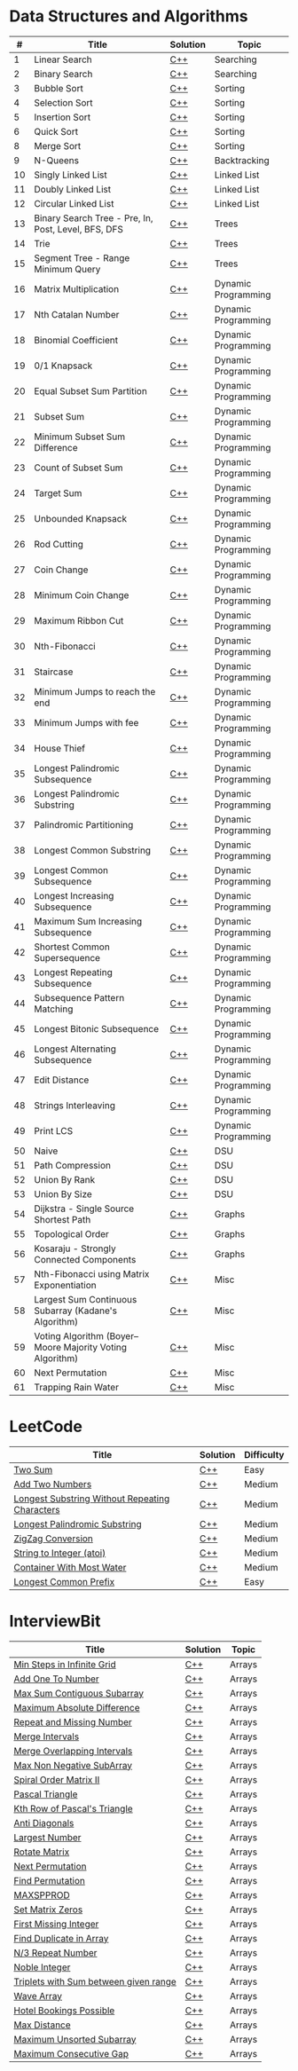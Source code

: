# Data Structures and Algorithms

| # | Title | Solution | Topic |
|---| ----- | -------- | ----- |
| 1 | Linear Search | [C++](./search/linear.cpp) | Searching |
| 2 | Binary Search | [C++](./search/binary.cpp) | Searching |
| 3 | Bubble Sort | [C++](./sort/bubble.cpp) | Sorting |
| 4 | Selection Sort | [C++](./sort/selection.cpp) | Sorting |
| 5 | Insertion Sort | [C++](./sort/insertion.cpp) | Sorting |
| 6 | Quick Sort | [C++](./sort/quick.cpp) | Sorting |
| 8 | Merge Sort | [C++](./sort/merge.cpp) | Sorting |
| 9 | N-Queens | [C++](./backtracking/n-queens.cpp) | Backtracking |
| 10 | Singly Linked List | [C++](./linkedlist/singly.cpp) | Linked List |
| 11 | Doubly Linked List | [C++](./linkedlist/doubly.cpp) | Linked List |
| 12 | Circular Linked List | [C++](./linkedlist/circular.cpp) | Linked List |
| 13 | Binary Search Tree - Pre, In, Post, Level, BFS, DFS | [C++](./trees/bst.cpp) | Trees |
| 14 | Trie | [C++](./trees/trie.cpp) | Trees |
| 15 | Segment Tree - Range Minimum Query | [C++](./trees/segment_tree_rmq.cpp) | Trees |
| 16 | Matrix Multiplication | [C++](./dp/matrix_multiplication.cpp) | Dynamic Programming |
| 17 | Nth Catalan Number | [C++](./dp/nth-catalan.cpp) | Dynamic Programming |
| 18 | Binomial Coefficient | [C++](./dp/binomial_coefficient.cpp) | Dynamic Programming |
| 19 | 0/1 Knapsack | [C++](./dp/01_knapsack.cpp) | Dynamic Programming |
| 20 | Equal Subset Sum Partition | [C++](./dp/equal_subset_sum_partition.cpp) | Dynamic Programming |
| 21 | Subset Sum | [C++](./dp/subset_sum.cpp) | Dynamic Programming |
| 22 | Minimum Subset Sum Difference | [C++](./dp/min_subset_sum_difference.cpp) | Dynamic Programming |
| 23 | Count of Subset Sum | [C++](./dp/count_subset_sum.cpp) | Dynamic Programming |
| 24 | Target Sum | [C++](./dp/target_sum.cpp) | Dynamic Programming |
| 25 | Unbounded Knapsack | [C++](./dp/unbounded_knapsack.cpp) | Dynamic Programming |
| 26 | Rod Cutting | [C++](./dp/rod_cutting.cpp) | Dynamic Programming |
| 27 | Coin Change | [C++](./dp/coin_change.cpp) | Dynamic Programming |
| 28 | Minimum Coin Change | [C++](./dp/min_coin_change.cpp) | Dynamic Programming |
| 29 | Maximum Ribbon Cut | [C++](./dp/max_ribbon_cut.cpp) | Dynamic Programming |
| 30 | Nth-Fibonacci | [C++](./dp/nth-fibonacci.cpp) | Dynamic Programming |
| 31 | Staircase | [C++](./dp/staircase.cpp) | Dynamic Programming |
| 32 | Minimum Jumps to reach the end | [C++](./dp/min_jumps.cpp) | Dynamic Programming |
| 33 | Minimum Jumps with fee | [C++](./dp/min_jumps_with_fee.cpp) | Dynamic Programming |
| 34 | House Thief | [C++](./dp/house_thief.cpp) | Dynamic Programming |
| 35 | Longest Palindromic Subsequence | [C++](./dp/longest_palindromic_subsequence.cpp) | Dynamic Programming |
| 36 | Longest Palindromic Substring | [C++](./dp/longest_palindromic_substring.cpp) | Dynamic Programming |
| 37 | Palindromic Partitioning | [C++](./dp/palindromic_partitioning.cpp) | Dynamic Programming |
| 38 | Longest Common Substring | [C++](./dp/longest_common_substring.cpp) | Dynamic Programming |
| 39 | Longest Common Subsequence | [C++](./dp/longest_common_subsequence.cpp) | Dynamic Programming |
| 40 | Longest Increasing Subsequence | [C++](./dp/longest_increasing_subsequence.cpp) | Dynamic Programming |
| 41 | Maximum Sum Increasing Subsequence | [C++](./dp/max_sum_lis.cpp) | Dynamic Programming |
| 42 | Shortest Common Supersequence | [C++](./dp/shortest_common_supersequence.cpp) | Dynamic Programming |
| 43 | Longest Repeating Subsequence | [C++](./dp/longest_repeating_subsequence.cpp) | Dynamic Programming |
| 44 | Subsequence Pattern Matching | [C++](./dp/subsequence_pattern_matching.cpp) | Dynamic Programming |
| 45 | Longest Bitonic Subsequence | [C++](./dp/longest_bitonic_subsequence.cpp) | Dynamic Programming |
| 46 | Longest Alternating Subsequence | [C++](./dp/longest_alternating_subsequence.cpp) | Dynamic Programming |
| 47 | Edit Distance | [C++](./dp/edit_distance.cpp) | Dynamic Programming |
| 48 | Strings Interleaving | [C++](./dp/strings_interleaving.cpp) | Dynamic Programming |
| 49 | Print LCS | [C++](./dp/print_lcs.cpp) | Dynamic Programming |
| 50 | Naive | [C++](./dsu/naive_dsu.cpp) | DSU |
| 51 | Path Compression | [C++](./dsu/path_compression.cpp) | DSU |
| 52 | Union By Rank | [C++](./dsu/union_by_rank.cpp) | DSU |
| 53 | Union By Size | [C++](./dsu/union_by_size.cpp) | DSU |
| 54 | Dijkstra - Single Source Shortest Path | [C++](./graphs/dijkstra.cpp) | Graphs |
| 55 | Topological Order | [C++](./graphs/topological.cpp) | Graphs |
| 56 | Kosaraju - Strongly Connected Components| [C++](./graphs/kosaraju.cpp) | Graphs |
| 57 | Nth-Fibonacci using Matrix Exponentiation | [C++](./misc/nth_fib_matrix_exponentiation.cpp) | Misc |
| 58 | Largest Sum Continuous Subarray (Kadane's Algorithm) | [C++](./misc/largest_sum_continuous_subarray.cpp) | Misc |
| 59 | Voting Algorithm (Boyer–Moore Majority Voting Algorithm) | [C++](./misc/voting_algorithm.cpp) | Misc |
| 60 | Next Permutation | [C++](./misc/next_permutation.cpp) | Misc |
| 61 | Trapping Rain Water | [C++](./misc/trapping_rain_water.cpp) | Misc |


# LeetCode

| Title | Solution | Difficulty |
| ----- | -------- | ---------- |
| [Two Sum](https://leetcode.com/problems/two-sum/) | [C++](./leetcode/Two_Sum.cpp) | Easy |
| [Add Two Numbers](https://leetcode.com/problems/add-two-numbers/) | [C++](./leetcode/Add_Two_Numbers.cpp) | Medium |
| [Longest Substring Without Repeating Characters](https://leetcode.com/problems/longest-substring-without-repeating-characters/) | [C++](./leetcode/Longest_Substring_Without_Repeating_Characters.cpp) | Medium |
| [Longest Palindromic Substring](https://leetcode.com/problems/longest-palindromic-substring/) | [C++](./leetcode/Longest_Palindromic_Substring.cpp) | Medium |
| [ZigZag Conversion](https://leetcode.com/problems/zigzag-conversion/) | [C++](./leetcode/ZigZag_Conversion.cpp) | Medium |
| [String to Integer (atoi)](https://leetcode.com/problems/string-to-integer-atoi/) | [C++](./leetcode/String_to_Integer.cpp) | Medium |
| [Container With Most Water](https://leetcode.com/problems/container-with-most-water/) | [C++](./leetcode/Container_With_Most_Water.cpp) | Medium |
| [Longest Common Prefix](https://leetcode.com/problems/longest-common-prefix/) | [C++](./leetcode/Longest_Common_Prefix.cpp) | Easy |

# InterviewBit

| Title | Solution | Topic |
| ----- | -------- | ----- |
| [Min Steps in Infinite Grid](https://www.interviewbit.com/problems/min-steps-in-infinite-grid/) | [C++](./interviewbit/arrays/Min_Steps_in_Infinite_Grid.cpp) | Arrays |
| [Add One To Number](https://www.interviewbit.com/problems/add-one-to-number/) | [C++](./interviewbit/arrays/Add_One_To_Number.cpp) | Arrays |
| [Max Sum Contiguous Subarray](https://www.interviewbit.com/problems/max-sum-contiguous-subarray/) | [C++](./interviewbit/arrays/Max_Sum_Contiguous_Subarray.cpp) | Arrays |
| [Maximum Absolute Difference](https://www.interviewbit.com/problems/maximum-absolute-difference/) | [C++](./interviewbit/arrays/Maximum_Absolute_Difference.cpp) | Arrays |
| [Repeat and Missing Number](https://www.interviewbit.com/problems/repeat-and-missing-number-array/) | [C++](./interviewbit/arrays/Repeat_and_Missing_Number.cpp) | Arrays |
| [Merge Intervals](https://www.interviewbit.com/problems/merge-intervals/) | [C++](./interviewbit/arrays/Merge_Intervals.cpp) | Arrays |
| [Merge Overlapping Intervals](https://www.interviewbit.com/problems/merge-overlapping-intervals/) | [C++](./interviewbit/arrays/Merge_Overlapping_Intervals.cpp) | Arrays |
| [Max Non Negative SubArray](https://www.interviewbit.com/problems/max-non-negative-subarray/) | [C++](./interviewbit/arrays/Max_Non_Negative_SubArray.cpp) | Arrays |
| [Spiral Order Matrix II](https://www.interviewbit.com/problems/spiral-order-matrix-ii/) | [C++](./interviewbit/arrays/Spiral_Order_Matrix_II.cpp) | Arrays |
| [Pascal Triangle](https://www.interviewbit.com/problems/pascal-triangle/) | [C++](./interviewbit/arrays/Pascal_Triangle.cpp) | Arrays |
| [Kth Row of Pascal's Triangle](https://www.interviewbit.com/problems/kth-row-of-pascals-triangle/) | [C++](./interviewbit/arrays/Kth_Row_of_Pascal_Triangle.cpp) | Arrays |
| [Anti Diagonals](https://www.interviewbit.com/problems/anti-diagonals/) | [C++](./interviewbit/arrays/Anti_Diagonals.cpp) | Arrays |
| [Largest Number](https://www.interviewbit.com/problems/largest-number/) | [C++](./interviewbit/arrays/Largest_Number.cpp) | Arrays |
| [Rotate Matrix](https://www.interviewbit.com/problems/rotate-matrix/) | [C++](./interviewbit/arrays/Rotate_Matrix.cpp) | Arrays |
| [Next Permutation](https://www.interviewbit.com/problems/next-permutation/) | [C++](./interviewbit/arrays/Next_Permutation.cpp) | Arrays |
| [Find Permutation](https://www.interviewbit.com/problems/find-permutation/) | [C++](./interviewbit/arrays/Find_Permutation.cpp) | Arrays |
| [MAXSPPROD](https://www.interviewbit.com/problems/maxspprod/) | [C++](./interviewbit/arrays/MAXSPPROD.cpp) | Arrays |
| [Set Matrix Zeros](https://www.interviewbit.com/problems/set-matrix-zeros/) | [C++](./interviewbit/arrays/Set_Matrix_Zeros.cpp) | Arrays |
| [First Missing Integer](https://www.interviewbit.com/problems/first-missing-integer/) | [C++](./interviewbit/arrays/First_Missing_Integer.cpp) | Arrays |
| [Find Duplicate in Array](https://www.interviewbit.com/problems/find-duplicate-in-array/) | [C++](./interviewbit/arrays/Find_Duplicate_in_Array.cpp) | Arrays |
| [N/3 Repeat Number](https://www.interviewbit.com/problems/n3-repeat-number/) | [C++](./interviewbit/arrays/N3_Repeat_Number.cpp) | Arrays |
| [Noble Integer](https://www.interviewbit.com/problems/noble-integer/) | [C++](./interviewbit/arrays/Noble_Integer.cpp) | Arrays |
| [Triplets with Sum between given range](https://www.interviewbit.com/problems/triplets-with-sum-between-given-range/) | [C++](./interviewbit/arrays/Triplets_with_Sum_between_given_range.cpp) | Arrays |
| [Wave Array](https://www.interviewbit.com/problems/wave-array/) | [C++](./interviewbit/arrays/Wave_Array.cpp) | Arrays |
| [Hotel Bookings Possible](https://www.interviewbit.com/problems/hotel-bookings-possible/) | [C++](./interviewbit/arrays/Hotel_Bookings_Possible.cpp) | Arrays |
| [Max Distance](https://www.interviewbit.com/problems/max-distance/) | [C++](./interviewbit/arrays/Max_Distance.cpp) | Arrays |
| [Maximum Unsorted Subarray](https://www.interviewbit.com/problems/maximum-unsorted-subarray/) | [C++](./interviewbit/arrays/Maximum_Unsorted_Subarray.cpp) | Arrays |
| [Maximum Consecutive Gap](https://www.interviewbit.com/problems/maximum-consecutive-gap/) | [C++](./interviewbit/arrays/Maximum_Consecutive_Gap.cpp) | Arrays |